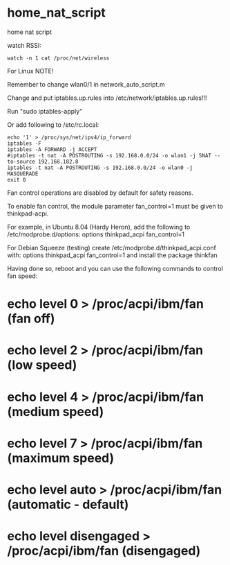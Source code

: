 # home_nat_script
home nat script

watch RSSI:

    watch -n 1 cat /proc/net/wireless
        
For Linux
NOTE!

Remember to change wlan0/1 in network_auto_script.m

Change and put iptables.up.rules into /etc/network/iptables.up.rules!!!

Run "sudo iptables-apply"

Or add following to /etc/rc.local:

    echo '1' > /proc/sys/net/ipv4/ip_forward
    iptables -F
    iptables -A FORWARD -j ACCEPT
    #iptables -t nat -A POSTROUTING -s 192.168.0.0/24 -o wlan1 -j SNAT --to-source 192.168.182.8
    iptables -t nat -A POSTROUTING -s 192.168.0.0/24 -o wlan0 -j MASQUERADE
    exit 0

Fan control operations are disabled by default for safety reasons.

To enable fan control, the module parameter fan_control=1 must be given to thinkpad-acpi.

For example, in Ubuntu 8.04 (Hardy Heron), add the following to /etc/modprobe.d/options: options thinkpad_acpi fan_control=1

For Debian Squeeze (testing) create /etc/modprobe.d/thinkpad_acpi.conf with: options thinkpad_acpi fan_control=1 and install the package thinkfan

Having done so, reboot and you can use the following commands to control fan speed:

# echo level 0 > /proc/acpi/ibm/fan (fan off)

# echo level 2 > /proc/acpi/ibm/fan (low speed)

# echo level 4 > /proc/acpi/ibm/fan (medium speed)

# echo level 7 > /proc/acpi/ibm/fan (maximum speed)

# echo level auto > /proc/acpi/ibm/fan (automatic - default)

# echo level disengaged > /proc/acpi/ibm/fan (disengaged) 
